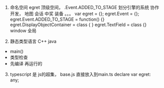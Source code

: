 1. 命名空间 
egret  顶级空间，
  .Event.ADDED_TO_STAGE 划分引擎的系统 协作开发， 
地图 会话  中奖 装备 。。。
var egret = {};
egret.Event = {};
egret.Event.ADDED_TO_STAGE = function() {}
egret.DisplayObjectContainer = class {
}
egret.TextField = class {}
window 全局

2. 静态类型语言 C++ java 
  - main() 
  - 类型检查
  - 先编译 再运行的

3. typescript 是 js的超集， base.js 直接放入到main.ts 
declare  var  egret: any;